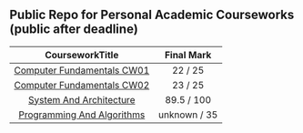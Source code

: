 ## Public Repo for Personal Academic Courseworks (public after deadline)
| CourseworkTitle | Final Mark |
| :------: | :------: |
| [Computer Fundamentals CW01](https://github.com/imaginebreake/Academic-Courseworks/tree/master/cf_cw1) | 22 / 25 |
| [Computer Fundamentals CW02](https://github.com/imaginebreake/Academic-Courseworks/tree/master/cf_cw2) | 23 / 25 |
| [System And Architecture](https://github.com/imaginebreake/Academic-Courseworks/tree/master/sys_arch_cw) | 89.5 / 100 |
| [Programming And Algorithms](https://github.com/imaginebreake/Academic-Courseworks/tree/master/pga_cw4) | unknown / 35 |
